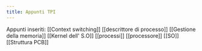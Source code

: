 ```yaml
---
title: Appunti TPI
---
```


Appunti inseriti:
[[Context switching]]
[[descrittore di processo]]
[[Gestione della memoria]]
[[Kernel dell' S.O]]
[[processi]]
[[processore]]
[[SO]]
[[Struttura PCB]]

